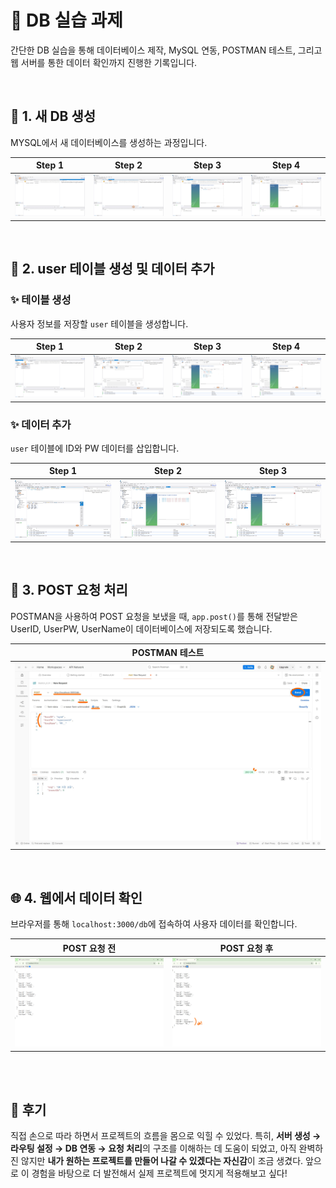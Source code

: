 # 🦁 DB 실습 과제

간단한 DB 실습을 통해 데이터베이스 제작, MySQL 연동, POSTMAN 테스트, 그리고 웹 서버를 통한 데이터 확인까지 진행한 기록입니다.

<br>

## 📂 1. 새 DB 생성

MYSQL에서 새 데이터베이스를 생성하는 과정입니다.

| Step 1 | Step 2 | Step 3 | Step 4 |
|:------:|:------:|:------:|:------:|
|![makeDB1](./README_image/makeDB_1.jpg)|![makeDB2](./README_image/makeDB_2.jpg)|![makeDB3](./README_image/makeDB_3.jpg)|![makeDB4](./README_image/makeDB_4.jpg)|

<br>

## 👾 2. user 테이블 생성 및 데이터 추가

### ✨ 테이블 생성

사용자 정보를 저장할 `user` 테이블을 생성합니다.

| Step 1 | Step 2 | Step 3 | Step 4 |
|:------:|:------:|:------:|:------:|
|![makeTable1](./README_image/makeTable_1.jpg)|![makeTable2](./README_image/makeTable_2.jpg)|![makeTable3](./README_image/makeTable_3.jpg)|![makeTable4](./README_image/makeTable_4.jpg)|

### ✨ 데이터 추가

`user` 테이블에 ID와 PW 데이터를 삽입합니다.

| Step 1 | Step 2 | Step 3 |
|:------:|:------:|:------:|
|![addDATA1](./README_image/addDATA_1.jpg)|![addDATA2](./README_image/addDATA_2.jpg)|![addDATA3](./README_image/addDATA_3.jpg)|

<br>

## 📮 3. POST 요청 처리

POSTMAN을 사용하여 POST 요청을 보냈을 때, `app.post()`를 통해 전달받은 UserID, UserPW, UserName이 데이터베이스에 저장되도록 했습니다.

| POSTMAN 테스트 |
|:--------------:|
|![POSTMAN](./README_image/POSTMAN.jpg)|

<br>

## 🌐 4. 웹에서 데이터 확인

브라우저를 통해 `localhost:3000/db`에 접속하여 사용자 데이터를 확인합니다.

| POST 요청 전 | POST 요청 후 |
|:---------------:|:--------------:|
|![get_db_before](./README_image/beforeget_db.png)|![get_db_after](./README_image/afterget_db.jpg)|

<br><br>

## 📝 후기

직접 손으로 따라 하면서 프로젝트의 흐름을 몸으로 익힐 수 있었다. 특히, **서버 생성 → 라우팅 설정 → DB 연동 → 요청 처리**의 구조를 이해하는 데 도움이 되었고, 아직 완벽하진 않지만 **내가 원하는 프로젝트를 만들어 나갈 수 있겠다는 자신감**이 조금 생겼다. 앞으로 이 경험을 바탕으로 더 발전해서 실제 프로젝트에 멋지게 적용해보고 싶다!
